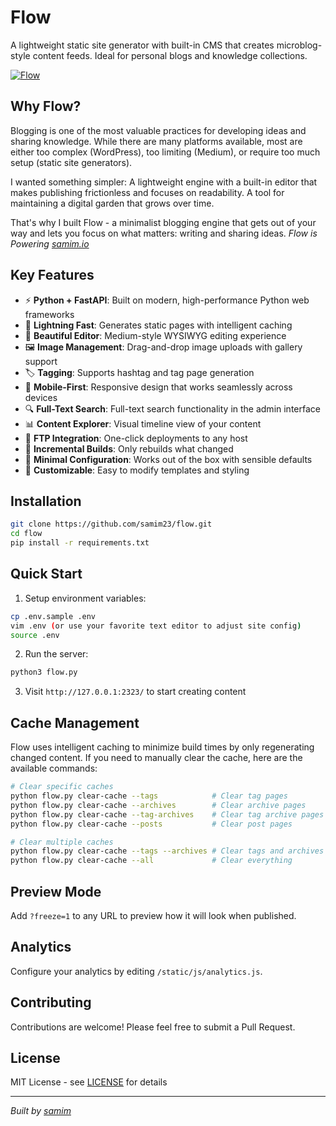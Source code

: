 # Flow

A lightweight static site generator with built-in CMS that creates microblog-style content feeds. Ideal for personal blogs and knowledge collections.

[![Flow](https://samim.io/static/upload/Screenshot-20250114151812-895x631-ahcag9p7.png)](https://samim.io/static/upload/Screenshot-20250114151812-895x631-ahcag9p7.png)

## Why Flow?

Blogging is one of the most valuable practices for developing ideas and sharing knowledge. While there are many platforms available, most are either too complex (WordPress), too limiting (Medium), or require too much setup (static site generators).

I wanted something simpler: A lightweight engine with a built-in editor that makes publishing frictionless and focuses on readability. A tool for maintaining a digital garden that grows over time.

That's why I built Flow - a minimalist blogging engine that gets out of your way and lets you focus on what matters: writing and sharing ideas. _Flow is Powering [samim.io](https://samim.io)_

## Key Features

- ⚡ **Python + FastAPI**: Built on modern, high-performance Python web frameworks
- 🚀 **Lightning Fast**: Generates static pages with intelligent caching
- 💅 **Beautiful Editor**: Medium-style WYSIWYG editing experience
- 🖼️ **Image Management**: Drag-and-drop image uploads with gallery support
- 🏷️ **Tagging**: Supports hashtag and tag page generation
- 📱 **Mobile-First**: Responsive design that works seamlessly across devices
- 🔍 **Full-Text Search**: Full-text search functionality in the admin interface
- 📊 **Content Explorer**: Visual timeline view of your content
- 📡 **FTP Integration**: One-click deployments to any host
- 🔄 **Incremental Builds**: Only rebuilds what changed
- 🎯 **Minimal Configuration**: Works out of the box with sensible defaults
- 🎨 **Customizable**: Easy to modify templates and styling

## Installation

```bash
git clone https://github.com/samim23/flow.git
cd flow
pip install -r requirements.txt
```

## Quick Start

1. Setup environment variables:

```bash
cp .env.sample .env
vim .env (or use your favorite text editor to adjust site config)
source .env
```

2. Run the server:

```bash
python3 flow.py
```

3. Visit `http://127.0.0.1:2323/` to start creating content

## Cache Management

Flow uses intelligent caching to minimize build times by only regenerating changed content. If you need to manually clear the cache, here are the available commands:

```bash
# Clear specific caches
python flow.py clear-cache --tags            # Clear tag pages
python flow.py clear-cache --archives        # Clear archive pages
python flow.py clear-cache --tag-archives    # Clear tag archive pages
python flow.py clear-cache --posts           # Clear post pages

# Clear multiple caches
python flow.py clear-cache --tags --archives # Clear tags and archives
python flow.py clear-cache --all             # Clear everything
```

## Preview Mode

Add `?freeze=1` to any URL to preview how it will look when published.

## Analytics

Configure your analytics by editing `/static/js/analytics.js`.

## Contributing

Contributions are welcome! Please feel free to submit a Pull Request.

## License

MIT License - see [LICENSE](https://github.com/samim23/flow/blob/master/LICENSE.md) for details

---

_Built by [samim](https://samim.io)_
